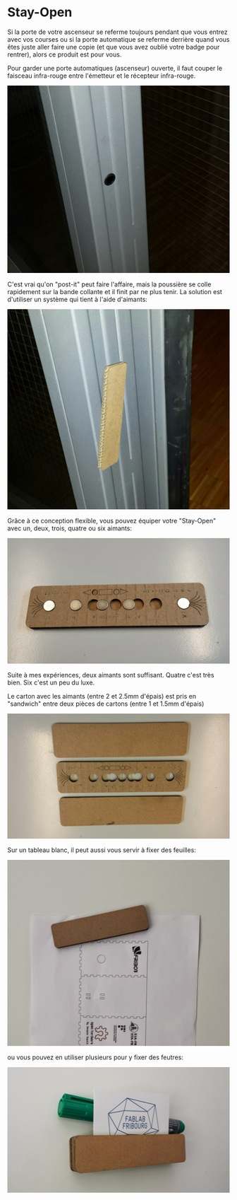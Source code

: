 Stay-Open
=========

Si la porte de votre ascenseur se referme toujours pendant que vous entrez avec vos courses ou si la porte automatique se referme derrière quand vous êtes juste aller faire une copie (et que vous avez oublié votre badge pour rentrer), alors ce produit est pour vous.

Pour garder une porte automatiques (ascenseur) ouverte, il faut couper le faisceau infra-rouge entre l'émetteur et le récepteur infra-rouge. 

![](https://raw.githubusercontent.com/fablab-fribourg/stay-open/master/images/20140814_144410.jpg)

C'est vrai qu'on "post-it" peut faire l'affaire, mais la poussière se colle rapidement sur la bande collante et il finit par ne plus tenir. La solution est d'utiliser un système qui tient à l'aide d'aimants:

![](https://raw.githubusercontent.com/fablab-fribourg/stay-open/master/images/20140814_144355.jpg)

Grâce à ce conception flexible, vous pouvez équiper votre "Stay-Open" avec un, deux, trois, quatre ou six aimants:

![](https://raw.githubusercontent.com/fablab-fribourg/stay-open/master/images/20140814_090844.jpg)

Suite à mes expériences, deux aimants sont suffisant. Quatre c'est très bien. Six c'est un peu du luxe.

Le carton avec les aimants (entre 2 et 2.5mm d'épais) est pris en "sandwich" entre deux pièces de cartons (entre 1 et 1.5mm d'épais)

![](https://raw.githubusercontent.com/fablab-fribourg/stay-open/master/images/20140814_091040.jpg)

Sur un tableau blanc, il peut aussi vous servir à fixer des feuilles:

![](https://raw.githubusercontent.com/fablab-fribourg/stay-open/master/images/20140814_144615.jpg)

ou vous pouvez en utiliser plusieurs pour y fixer des feutres:

![](https://raw.githubusercontent.com/fablab-fribourg/stay-open/master/images/20140814_144723.jpg)
